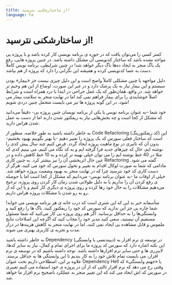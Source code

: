```yaml
---
title: از ساختارشکنی نترسید!
language: fa
---
```


# از ساختارشکنی نترسید!

کمتر کسی را می‌توان یافت که در حوزه ی برنامه نویسی کار کرده باشد و با پروژه یی مواجه نشده باشد که ساختار کدنویسی آن مشکل داشته باشد. در چنین پروژه هایی، رفع یک باگ منجر به ایجاد ده‌ها باگ دیگر خواهد شد! در چنین شرایطی، برنامه نویس کاملاً دست به عصا کدنویسی کرده و همیشه این نگرانی را دارد که پروژه از هم بپاشد.

دلیل مواجهه با چنین مشکلی کاملاً واضح است و این دلیل چیزی نیست جز «بیمار» بودن سیستم و این بیمار نیاز به یک پزشک دارد و در غیر این صورت، اوضاع از این هم وخیم تر خواهد شد. در‌ واقع، همان‌طور که یک عمل جراحی در ابتدا با درد همراه است و شرایط اصلاً خوشایندی را برای بیمار فراهم نمی کند اما در نهایت منجر به سلامت بیمار می شود، در این گونه پروژه ها نیز می بایست متحمل چنین دردی شویم!

خود شما –به عنوان برنامه نویس یا یکی از برنامه نویسان چنین پروژه یی- دقیقاً می‌دانید که مشکل از کجا است و چه بخش‌هایی نیاز به ریفکتور شدن دارند اما از دست به عمل شدن هراس دارید.

به خاطر داشته باشید به طور خلاصه، منظور از Code Refactoring (کد ریفکتورینگ) این است که ساختار فعلی سورس کد یک پروژه را تغییر دهیم -یا بهتر بگوییم بهبود بخشیم- بدون آن که تاثیری در نوع ماهیت پروژه ایجاد گردد. فرض کنیم چند سال پیش کدی را نوشته ایم، حال که چیزهای جدید فرا گرفته ایم و به کد نگاه می کنیم، می بینیم کدی که مثلا در 40 خط نوشته ایم را می توان خیلی بهینه تر کرده و به 10 خط کاهش داده و در عین حال اثربخشی آن را نیز بیشتر کرد. به چنین کاری Refactoring گفته می شود.
مادامی که شما به صورت لوکال اقدام به تغییر و تحول سورس کد خود می کنید، هرگز از دست کاری کد خود نترسید چرا که در نهایت منجر به بهبود وضعیت پروژه خواهد شد. خیلی از اوقات ما -به عنوان برنامه نویس- می‌دانیم که مشکل از کجا است اما یا حوصله ی رفع کردن آن را نداریم یا به دلیل طولانی شدن زمان کار کردن روی پروژه، ترجیح می‌دهیم مشکلات را به حال خود رها کرده و روی پروژه ی دیگری کار کنیم و یا این که از رو به رو شدن با مشکلات پروژه هراس داریم.

متأسفانه خبر بد این که این شتری است که درب خانه ی هر برنامه نویسی می خوابد! شما چاره یی جز این ندارید که سورس کد خود را ریفکتور کنید، باگ ها را رفع کنید و وابستگی‌ها را به حداقل برسانید. اگر هم روی پروژه یی کار می‌کنید که شما مسئول مستقیم آن نیستید، سعی کنید مدیر خود را مجاب کنید که اگرچه این اصلاحات نتایج ملموس و قابل مشاهده یی ایجاد نمی کنند، اما در نهایت منجر به کاهش هزینه‌ها در دراز مدت و تجربه ی کاربری بهتری می شوند.

به خاطر داشته باشید Dependency (دیپندنسی یا وابستگی) در توسعه ی نرم افزار به این نکته اشاره دارد که سورس کد پروژه ما برای اجرای تمام و کمال، نیاز به سایر کدها، لایبرری ها و حتی سایر نرم افزارها داشته باشد. توجه داشته باشیم که در توسعه ی نرم افزار، می بایست تمام تلاش خود را به کار بندیم تا این وابستگی ها به حداقل برسند. علاوه بر این، اصطلاحی داریم تحت عنوان Dependency Hell یا «جهنم وابستگی» که وقتی رخ می دهد که نرم افزار ثالثی که از آن در پروژه ی خود استفاده می کنیم تغییری در سورس کد اش ایجاد می کند که این تغییر منجر به عملکرد ناصحیح نرم افزار ما خواهد شد.
